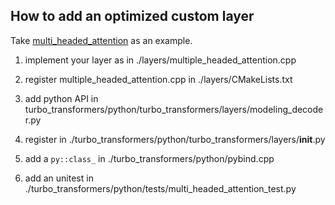 ## How to add an optimized custom layer

Take [multi_headed_attention](https://github.com/OpenNMT/OpenNMT-py/blob/b98fb3d7cb/onmt/modules/multi_headed_attn.py) as an example.

1. implement your layer as in ./layers/multiple_headed_attention.cpp

2. register multiple_headed_attention.cpp in ./layers/CMakeLists.txt

3. add python API in turbo_transformers/python/turbo_transformers/layers/modeling_decoder.py

4. register in ./turbo_transformers/python/turbo_transformers/layers/__init__.py

5. add a `py::class_` in ./turbo_transformers/python/pybind.cpp

6. add an unitest in ./turbo_transformers/python/tests/multi_headed_attention_test.py
